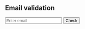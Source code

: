 <!DOCTYPE html>
<html lang="en">
<head>
    <meta charset="UTF-8">
    <meta name="viewport" content="width=device-width, initial-scale=1.0">
    <title>Document</title>
</head>
<body>
    <h2> Email validation </h2>
    <input type="text" id="email" placeholder="Enter email">
    <button onclick="CheckEmail()">Check</button>
    <p id="out"></p>
    <script>
        function CheckEmail(){
            let email= document.getElementById("email").value;
            let pattern= /^[\w.-]+@[\w.-]+\.\w{2,3}$/;
            if (pattern.test(email)) {
                document.getElementById("out").innerText= "valid Email ✅";
            } else {
                document.getElementById("out").innerText= "Invalid Email❌";
            }
        }
    </script>
</body>
</html>
